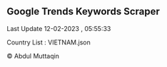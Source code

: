 

## Google Trends Keywords Scraper 
 
Last Update 12-02-2023 , 05:55:33

Country List :
VIETNAM.json



© Abdul Muttaqin 
